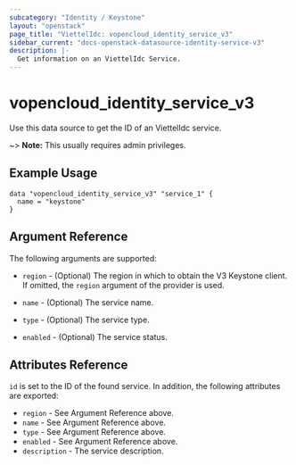 ```yaml
---
subcategory: "Identity / Keystone"
layout: "openstack"
page_title: "ViettelIdc: vopencloud_identity_service_v3"
sidebar_current: "docs-openstack-datasource-identity-service-v3"
description: |-
  Get information on an ViettelIdc Service.
---
```


# vopencloud\_identity\_service\_v3

Use this data source to get the ID of an ViettelIdc service.

~> **Note:** This usually requires admin privileges.

## Example Usage

```hcl
data "vopencloud_identity_service_v3" "service_1" {
  name = "keystone"
}
```

## Argument Reference

The following arguments are supported:

* `region` - (Optional) The region in which to obtain the V3 Keystone client.
  If omitted, the `region` argument of the provider is used.

* `name` - (Optional) The service name.

* `type` - (Optional) The service type.

* `enabled` - (Optional) The service status.

## Attributes Reference

`id` is set to the ID of the found service. In addition, the following attributes
are exported:

* `region` - See Argument Reference above.
* `name` - See Argument Reference above.
* `type` - See Argument Reference above.
* `enabled` - See Argument Reference above.
* `description` - The service description.
